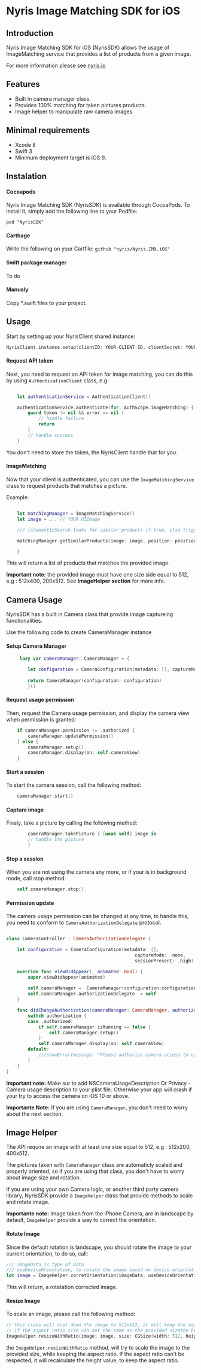 Nyris Image Matching SDK for iOS
=======


Introduction
------

Nyris Image Matching SDK for iOS (NyrisSDK)  allows the usage of ImageMatching service that provides a list of products from a given image.

For more information please see [nyris.io](https://nyris.io]/)

Features
-----
* Built in camera manager class.
* Provides 100% matching for taken pictures products.
* Image helper to manipulate raw camera images


Minimal requirements
-----
* Xcode 8
* Swift 3
* Minimum deployment target is iOS 9.

Instalation
-----

#### Cocoapods
Nyris Image Matching SDK (NyrisSDK) is available through CocoaPods. To install it, simply add the following line to your Podfile:

`pod "NyrisSDK"`


#### Carthage
Write the following on your Cartfile:
`github "nyris/Nyris.IMX.iOS"`


#### Swift package manager
To do


#### Manualy
Copy *.swift files to your project.


Usage
-----
Start by setting up your NyrisClient shared instance:

```swift
NyrisClient.instance.setup(clientID: YOUR-CLIENT-ID, clientSecret: YOUR-CLIENT-SECRET)
```

#### Request API token

Next, you need to request an API token for image matching, you can do this by using `AuthenticationClient` class, e.g:


```swift

    let authenticationService = AuthenticationClient()

    authenticationService.authenticate(for: AuthScope.imageMatching) { [weak self] (token, error) in
        guard token != nil && error == nil {
            // handle failure
            return
        }            
        // handle success
    }
```

You don't need to store the token, the NyrisClient handle that for you.

#### ImageMatching

Now that your client is authenticated, you can use the `ImageMatchingService` class to request products that matches a picture.

Example:

```swift

    let matchingManager = ImageMatchingService()
    let image = ... // YOUR UIImage

    /// isSemanticSearch looks for similar products if true, else trigger image matching.

    matchingManager.getSimilarProducts(image: image, position: position, isSemanticSearch: false) { [weak self] (offerList, error) in

    }
```

This will return a list of products that matches the provided image.

**Important note:** the provided image must have one size side equal to 512, e.g : 512x400, 200x512. See **ImageHelper section** for more info.


Camera Usage
----
NyrisSDK has a built in Camera class that provide image captureing functionalities.

Use the following code to create CameraManager instance

#### Setup Camera Manager
```swift
     lazy var cameraManager: CameraManager = {

        let configuration = CameraConfiguration(metadata: [], captureMode: .none, sessionPresent: SessionPreset.high)
        
        return CameraManager(configuration: configuration)
        }()

```

#### Request usage permission
Then, request the Camera usage permission, and display the camera view when permission is granted:

```swift
    if cameraManager.permission != .authorized {
        cameraManager.updatePermission()
    } else {
        cameraManager.setup()
        cameraManager.display(on: self.cameraView)
    }

```

#### Start a session
To start the camera session, call the following method:

```swift
    cameraManager.start()
```

#### Capture image

Finaly, take a picture by calling the following method:

```swift
        cameraManager.takePicture { [weak self] image in
        // handle the picture
        }
```

#### Stop a session
When you are not using the camera any more, or if your is in background mode, call stop method:

```swift
    self.cameraManager.stop()
```

#### Permission update
The camera usage permission can be changed at any time, to handle this, you need to conform to `CameraAuthorizationDelegate` protocol.

```swift

class CameraController : CameraAuthorizationDelegate {

    let configuration = CameraConfiguration(metadata: [],
                                                captureMode: .none,
                                                sessionPresent: .high)

    override func viewDidAppear(_ animated: Bool) {
        super.viewDidAppear(animated)
        
        self.cameraManager =  CameraManager(configuration:configuration)
        self.cameraManager.authorizationDelegate  = self
    }

    func didChangeAuthorization(cameraManager: CameraManager, authorization: SessionSetupResult) {
        switch authorization {
        case .authorized:
            if self.cameraManager.isRunning == false {
                self.cameraManager.setup()
            }
            self.cameraManager.display(on: self.cameraView)
        default:
            ///showError(message: "Please authorize camera access to use this app"
        }
    }
}
```

**Important note:** Make sur to add NSCameraUsageDescription Or  Privacy - Camera usage description to your plist file. Otherwise your app will crash if your try to access the camera on iOS 10 or above.


**Importante Note:** If you are using `CameraManager`, you don't need to worry about the next section.


Image Helper
-----
The API require an image with at least one size equal to 512, e.g : 512x200, 400x512.

The pictures taken with `CameraManager` class are automaticly scaled and properly oriented, so if you are using that class, you don't have to worry about image size and rotation.

If you are using your own Camera logic, or another third party camera library, NyrisSDK provide a `ImageHelper` class that provide methods to scale and rotate image.

**Importante note:** Image taken from the iPhone Camera, are in landscape by default, `ImageHelper` provide a way to correct the orientation.

#### Rotate Image
Since the default rotation is landscape, you should rotate the image to your current orientation, to do so, call:


```swift
/// imageData is type of Data
/// useDeviceOrientation, to rotate the image based on device orientation
let image = ImageHelper.corretOrientation(imageData, useDeviceOrientation:true)

```
This will return, a rotatation corrected image.

#### Resize Image
To scale an image, please call the following method:

```swift
// this class will scal down the image to 512x512, it will keep the aspect ratio of the image.
// If the aspect ratio size can not the same as the provided sizethe height value will be re calculated.
ImageHelper.resizeWithRatio(image: image, size: CGSize(width: 512, height: 512))

```

the `ImageHelper.resizeWithRatio` method, will try to scale the image to the provided size, while keeping the aspect ratio. If the aspect ratio can't be respected, it will recalculate the height value, to keep the aspect ratio.
